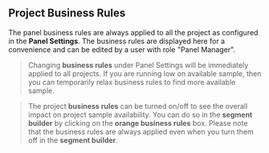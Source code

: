 ## Project Business Rules
The panel business rules are always applied to all the project as configured in the **Panel Settings**. The business rules are displayed here for a convenience and can be edited by a user with role "Panel Manager".

> Changing **business rules** under Panel Settings will be immediately applied to all projects. If you are running low on available sample, then you can temporarily relax business rules to find more available sample.

> The project **business rules** can be turned on/off to see the overall impact on project sample availability. You can do so in the **segment builder** by clicking on the **orange business rules** box. Please note that the business rules are always applied even when you turn them off in the **segment builder**.
